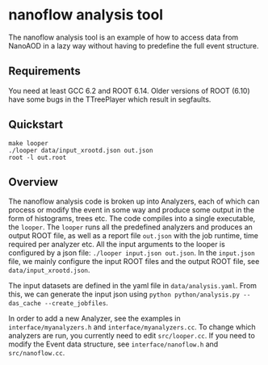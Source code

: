 # nanoflow analysis tool

The nanoflow analysis tool is an example of how to access data from NanoAOD in a lazy
way without having to predefine the full event structure.


## Requirements

You need at least GCC 6.2 and ROOT 6.14. Older versions of ROOT (6.10) have some bugs in the TTreePlayer
which result in segfaults.


## Quickstart

~~~
make looper
./looper data/input_xrootd.json out.json
root -l out.root
~~~


## Overview

The nanoflow analysis code is broken up into Analyzers, each of which can process or modify the event in some
way and produce some output in the form of histograms, trees etc. The code compiles into a single
executable, the `looper`. The `looper` runs all the predefined analyzers and produces an output ROOT file,
as well as a report file `out.json` with the job runtime, time required per analyzer etc. All the input arguments to the looper
is configured by a json file: `./looper input.json out.json`. In the `input.json` file, we mainly configure
the input ROOT files and the output ROOT file, see `data/input_xrootd.json`.

The input datasets are defined in the yaml file in `data/analysis.yaml`. From this, we can generate the input
json using `python python/analysis.py --das_cache --create_jobfiles`.

In order to add a new Analyzer, see the examples in `interface/myanalyzers.h` and `interface/myanalyzers.cc`.
To change which analyzers are run, you currently need to edit `src/looper.cc`.
If you need to modify the Event data structure, see `interface/nanoflow.h` and `src/nanoflow.cc`.